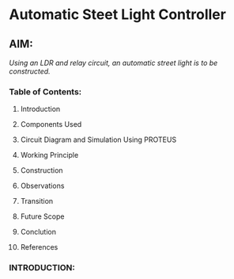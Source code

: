 # Automatic Steet Light Controller
## AIM:
 _Using an LDR and relay circuit, an automatic street light is to be constructed._

### Table of Contents:
1. Introduction

2. Components Used

3. Circuit Diagram and Simulation Using PROTEUS

4. Working Principle
 
5. Construction

6. Observations

7. Transition

8. Future Scope

9. Conclution

10. References


### INTRODUCTION:



